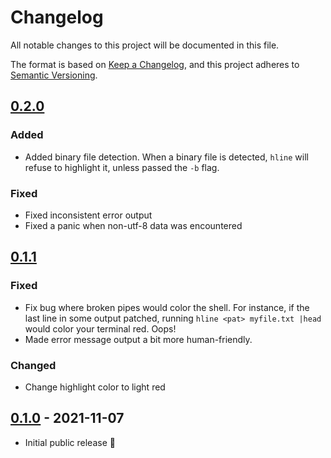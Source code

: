 # Changelog
All notable changes to this project will be documented in this file.

The format is based on [Keep a Changelog](https://keepachangelog.com/en/1.0.0/),
and this project adheres to [Semantic Versioning](https://semver.org/spec/v2.0.0.html).

## [0.2.0]
### Added
  - Added binary file detection. When a binary file is detected, `hline` will refuse to highlight it, unless passed the `-b` flag.

### Fixed
  - Fixed inconsistent error output
  - Fixed a panic when non-utf-8 data was encountered

## [0.1.1]
### Fixed
 - Fix bug where broken pipes would color the shell. For instance, if the last line in some output patched, running
   `hline <pat> myfile.txt |head` would color your terminal red. Oops!
 - Made error message output a bit more human-friendly.

### Changed
 - Change highlight color to light red

## [0.1.0] - 2021-11-07
 - Initial public release 🎉

[0.1.0]: https://github.com/ollien/hline/releases/tag/v0.1.0
[0.1.1]: https://github.com/ollien/hline/releases/tag/v0.1.1
[0.2.0]: https://github.com/ollien/hline/releases/tag/v0.2.0
